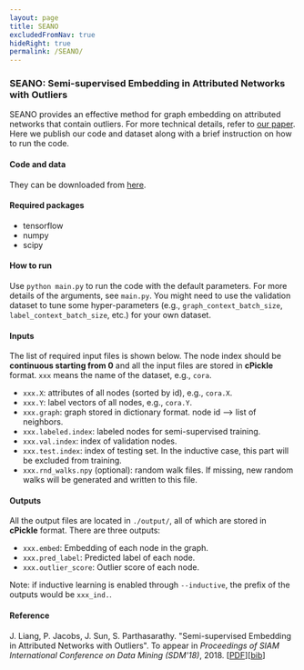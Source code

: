 ```yaml
---
layout: page
title: SEANO
excludedFromNav: true
hideRight: true
permalink: /SEANO/
---
```


### **SEANO: Semi-supervised Embedding in Attributed Networks with Outliers**
SEANO provides an effective method for graph embedding on attributed networks that contain outliers.
For more technical details, refer to [our paper](https://arxiv.org/pdf/1703.08100.pdf). Here we publish our
code and dataset along with a brief instruction on how to run the code.

#### **Code and data**
They can be downloaded from [here](http://34.214.78.14/SEANO_CODE.zip).

#### **Required packages**
* tensorflow
* numpy
* scipy

#### **How to run**
Use `python main.py` to run the code with the default parameters. For more details of the arguments, see `main.py`. 
You might need to use the validation dataset to tune some hyper-parameters (e.g., `graph_context_batch_size`, `label_context_batch_size`, etc.) 
for your own dataset. 

#### **Inputs**
The list of required input files is shown below. The node index should be **continuous starting from 0** and all the input files are stored in **cPickle** format.
`xxx` means the name of the dataset, e.g., `cora`.
- `xxx.X`: attributes of all nodes (sorted by id), e.g., `cora.X`.
- `xxx.Y`: label vectors of all nodes, e.g., `cora.Y`.
- `xxx.graph`: graph stored in dictionary format. node id --> list of neighbors.
- `xxx.labeled.index`: labeled nodes for semi-supervised training.
- `xxx.val.index`: index of validation nodes.
- `xxx.test.index`: index of testing set. In the inductive case, this part will be excluded from training.
- `xxx.rnd_walks.npy` (optional): random walk files. If missing, new random walks will be generated and written to this file.

#### **Outputs**
All the output files are located in `./output/`, all of which are stored in **cPickle** format. There are three outputs:
* `xxx.embed`: Embedding of each node in the graph.
* `xxx.pred_label`: Predicted label of each node.
* `xxx.outlier_score`: Outlier score of each node.

Note: if inductive learning is enabled through `--inductive`, the prefix of the outputs would be `xxx_ind.`.

#### **Reference**
J. Liang, P. Jacobs, J. Sun, S. Parthasarathy. "Semi-supervised Embedding in Attributed Networks with Outliers". To appear in *Proceedings of SIAM International Conference on Data Mining (SDM'18)*, 2018. \[[PDF](https://arxiv.org/pdf/1703.08100.pdf)\]\[[bib](publications/SDM18.txt)\]
